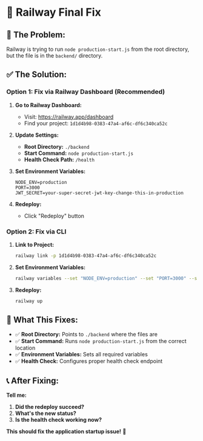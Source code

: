 # 🔧 Railway Final Fix

## 🚨 **The Problem:**
Railway is trying to run `node production-start.js` from the root directory, but the file is in the `backend/` directory.

## ✅ **The Solution:**

### **Option 1: Fix via Railway Dashboard (Recommended)**

1. **Go to Railway Dashboard:**
   - Visit: https://railway.app/dashboard
   - Find your project: `1d1d4b98-0383-47a4-af6c-df6c340ca52c`

2. **Update Settings:**
   - **Root Directory:** `./backend`
   - **Start Command:** `node production-start.js`
   - **Health Check Path:** `/health`

3. **Set Environment Variables:**
   ```
   NODE_ENV=production
   PORT=3000
   JWT_SECRET=your-super-secret-jwt-key-change-this-in-production
   ```

4. **Redeploy:**
   - Click "Redeploy" button

### **Option 2: Fix via CLI**

1. **Link to Project:**
   ```bash
   railway link -p 1d1d4b98-0383-47a4-af6c-df6c340ca52c
   ```

2. **Set Environment Variables:**
   ```bash
   railway variables --set "NODE_ENV=production" --set "PORT=3000" --set "JWT_SECRET=your-super-secret-jwt-key-change-this-in-production"
   ```

3. **Redeploy:**
   ```bash
   railway up
   ```

## 🎯 **What This Fixes:**

- ✅ **Root Directory:** Points to `./backend` where the files are
- ✅ **Start Command:** Runs `node production-start.js` from the correct location
- ✅ **Environment Variables:** Sets all required variables
- ✅ **Health Check:** Configures proper health check endpoint

## 📞 **After Fixing:**

**Tell me:**
1. **Did the redeploy succeed?**
2. **What's the new status?**
3. **Is the health check working now?**

**This should fix the application startup issue!** 🚀




